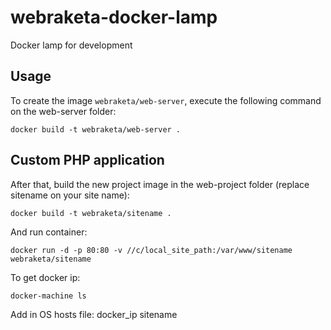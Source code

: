 webraketa-docker-lamp
=====================
Docker lamp for development

Usage
-----

To create the image `webraketa/web-server`, execute the following command on the web-server folder:

	docker build -t webraketa/web-server .

Custom PHP application
-----------------------------------

After that, build the new project image in the web-project folder (replace sitename on your site name):

	docker build -t webraketa/sitename .

And run container:

	docker run -d -p 80:80 -v //c/local_site_path:/var/www/sitename webraketa/sitename

To get docker ip:

	docker-machine ls

Add in OS hosts file: docker_ip sitename